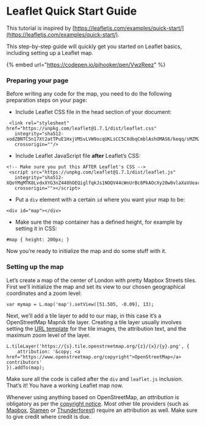 # Leaflet Quick Start Guide

This tutorial is inspired by [https://leafletjs.com/examples/quick-start/](https://leafletjs.com/examples/quick-start/).

This step-by-step guide will quickly get you started on Leaflet basics, including setting up a Leaflet map.

{% embed url="https://codepen.io/pjhooker/pen/VwzReez" %}

### Preparing your page <a href="preparing-your-page" id="preparing-your-page"></a>

Before writing any code for the map, you need to do the following preparation steps on your page:

* Include Leaflet CSS file in the head section of your document:

```
 <link rel="stylesheet" href="https://unpkg.com/leaflet@1.7.1/dist/leaflet.css"
   integrity="sha512-xodZBNTC5n17Xt2atTPuE1HxjVMSvLVW9ocqUKLsCC5CXdbqCmblAshOMAS6/keqq/sMZMZ19scR4PsZChSR7A=="
   crossorigin=""/>
```

* Include Leaflet JavaScript file **after** Leaflet’s CSS:

```
<!-- Make sure you put this AFTER Leaflet's CSS -->
 <script src="https://unpkg.com/leaflet@1.7.1/dist/leaflet.js"
   integrity="sha512-XQoYMqMTK8LvdxXYG3nZ448hOEQiglfqkJs1NOQV44cWnUrBc8PkAOcXy20w0vlaXaVUearIOBhiXZ5V3ynxwA=="
   crossorigin=""></script>
```

* Put a `div` element with a certain `id` where you want your map to be:

```
<div id="map"></div>
```

* Make sure the map container has a defined height, for example by setting it in CSS:

```
#map { height: 200px; }
```

Now you’re ready to initialize the map and do some stuff with it.

### Setting up the map <a href="setting-up-the-map" id="setting-up-the-map"></a>

Let’s create a map of the center of London with pretty Mapbox Streets tiles. First we’ll initialize the map and set its view to our chosen geographical coordinates and a zoom level:

```
var mymap = L.map('map').setView([51.505, -0.09], 13);
```

Next, we’ll add a tile layer to add to our map, in this case it’s a OpenStreetMap Mapnik tile layer. Creating a tile layer usually involves setting the [URL template](https://leafletjs.com/reference.html#tilelayer-url-template) for the tile images, the attribution text, and the maximum zoom level of the layer.

```
L.tileLayer('https://{s}.tile.openstreetmap.org/{z}/{x}/{y}.png', {
    attribution: '&copy; <a href="https://www.openstreetmap.org/copyright">OpenStreetMap</a> contributors'
}).addTo(map);
```

Make sure all the code is called after the `div` and `leaflet.js` inclusion. That’s it! You have a working Leaflet map now.

Whenever using anything based on OpenStreetMap, an _attribution_ is obligatory as per the [copyright notice](https://www.openstreetmap.org/copyright). Most other tile providers (such as [Mapbox](https://docs.mapbox.com/help/how-mapbox-works/attribution/), [Stamen](http://maps.stamen.com) or [Thunderforest](https://www.thunderforest.com/terms/)) require an attribution as well. Make sure to give credit where credit is due.
